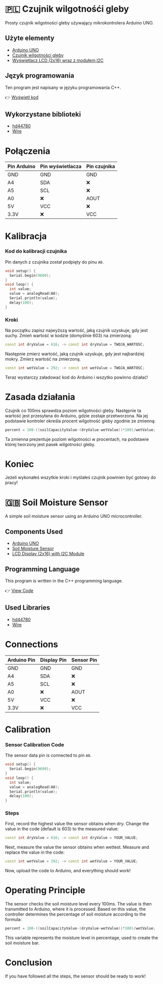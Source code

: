 # 🇵🇱 Czujnik wilgotnośći gleby
Prosty czujnik wilgotności gleby używający mikrokontrolera Arduino UNO. 

## Użyte elementy

- [Arduino UNO](https://botland.com.pl/arduino-seria-podstawowa-oryginalne-plytki/1060-arduino-uno-rev3-a000066-7630049200050.html)
- [Czujnik wilgotności gleby](https://botland.com.pl/gravity-czujniki-pogodowe/10305-dfrobot-gravity-analogowy-czujnik-wilgotnosci-gleby-odporny-na-korozje-sen0193-5903351243155.html?cd=18298825651&ad=&kd=&gclid=CjwKCAjwgqejBhBAEiwAuWHioMwWA4SEuGi1RUKJWuG2f7o5MhYemAxIOgkFh670djLlfkb2HUvX_BoCisoQAvD_BwE)
- [Wyświetlacz LCD (2x16) wraz z modułem I2C](https://botland.com.pl/wyswietlacze-alfanumeryczne-i-graficzne/2351-wyswietlacz-lcd-2x16-znakow-niebieski-konwerter-i2c-lcm1602-5904422309244.html)

## Język programowania
Ten program jest napisany w języku programowania C++.

👉 [Wyświetl kod](https://github.com/vBagieta/SimpleSoilMoistureSensor/blob/main/soil-moisture-sensor.ino)

## Wykorzystane biblioteki
- [hd44780](https://www.arduinolibraries.info/libraries/hd44780)
- [Wire](https://www.arduino.cc/reference/en/language/functions/communication/wire/)

# Połączenia
| Pin Arduino | Pin wyświetlacza | Pin czujnika |
|-------------|------------------|--------------|
| GND         | GND              | GND          |
| A4         | SDA              | ❌            |
| A5         | SCL             | ❌            |
| A0          | ❌                | AOUT         |
| 5V          | VCC              | ❌            |
| 3.3V        | ❌                | VCC          |

# Kalibracja
### Kod do kalibracji czujnika
Pin danych z czujnika został podpięty do pinu `A0`.

```cpp
void setup() {
  Serial.begin(9600);
}
void loop() {
  int value;
  value = analogRead(A0);
  Serial.println(value);
  delay(100);
}
```
### Kroki
Na początku zapisz najwyższą wartość, jaką czujnik uzyskuje, gdy jest suchy. Zmień wartość w kodzie (domyślnie 603) na zmierzoną:
```cpp
const int dryValue = 616; -> const int dryValue = TWOJA_WARTOŚĆ;
```

Następnie zmierz wartość, jaką czujnik uzyskuje, gdy jest najbardziej mokry. Zmierz wartość na zmierzoną.

```cpp
const int wetValue = 292; -> const int wetValue = TWOJA_WARTOŚĆ;
```


Teraz wystarczy załadować kod do Arduino i wszytko powinno działać!

# Zasada działania

Czujnik co 100ms sprawdza poziom wilgotności gleby. Następnie ta wartość jest przesyłana do Arduino, gdzie zostaje przetworzona. Na jej podstawie kontroler określa procent wilgotność gleby zgodnie ze zmienną:

```cpp
percent = 100-((soilCapacityValue-(dryValue-wetValue))*100)/wetValue;
```

Ta zmienna prezentuje poziom wilgotności w procentach, na podstawie której tworzony jest pasek wilgotności gleby.

# Koniec

Jeżeli wykonałeś wszytkie kroki i myślałeś czujnik powinien być gotowy do pracy!

# 🇬🇧 Soil Moisture Sensor
A simple soil moisture sensor using an Arduino UNO microcontroller.

## Components Used

- [Arduino UNO](https://botland.com.pl/arduino-seria-podstawowa-oryginalne-plytki/1060-arduino-uno-rev3-a000066-7630049200050.html)
- [Soil Moisture Sensor](https://botland.com.pl/gravity-czujniki-pogodowe/10305-dfrobot-gravity-analogowy-czujnik-wilgotnosci-gleby-odporny-na-korozje-sen0193-5903351243155.html?cd=18298825651&ad=&kd=&gclid=CjwKCAjwgqejBhBAEiwAuWHioMwWA4SEuGi1RUKJWuG2f7o5MhYemAxIOgkFh670djLlfkb2HUvX_BoCisoQAvD_BwE)
- [LCD Display (2x16) with I2C Module](https://botland.com.pl/wyswietlacze-alfanumeryczne-i-graficzne/2351-wyswietlacz-lcd-2x16-znakow-niebieski-konwerter-i2c-lcm1602-5904422309244.html)

## Programming Language
This program is written in the C++ programming language.

👉 [View Code](https://github.com/vBagieta/SimpleSoilMoistureSensor/blob/main/soil-moisture-sensor.ino)

## Used Libraries
- [hd44780](https://www.arduinolibraries.info/libraries/hd44780)
- [Wire](https://www.arduino.cc/reference/en/language/functions/communication/wire/)

# Connections
| Arduino Pin | Display Pin | Sensor Pin |
|-------------|-------------|------------|
| GND         | GND         | GND        |
| A4         | SDA              | ❌            |
| A5         | SCL             | ❌            |
| A0          | ❌          | AOUT       |
| 5V          | VCC         | ❌          |
| 3.3V        | ❌          | VCC        |

# Calibration
### Sensor Calibration Code
The sensor data pin is connected to pin `A0`.

```cpp
void setup() {
  Serial.begin(9600);
}
void loop() {
  int value;
  value = analogRead(A0);
  Serial.println(value);
  delay(100);
}
```
### Steps
First, record the highest value the sensor obtains when dry. Change the value in the code (default is 603) to the measured value:
```cpp
const int dryValue = 616; -> const int dryValue = YOUR_VALUE;
```

Next, measure the value the sensor obtains when wettest. Measure and replace the value in the code:
```cpp
const int wetValue = 292; -> const int wetValue = YOUR_VALUE;
```

Now, upload the code to Arduino, and everything should work!

# Operating Principle

The sensor checks the soil moisture level every 100ms. The value is then transmitted to Arduino, where it is processed. Based on this value, the controller determines the percentage of soil moisture according to the formula:

```cpp
percent = 100-((soilCapacityValue-(dryValue-wetValue))*100)/wetValue;
```

This variable represents the moisture level in percentage, used to create the soil moisture bar.

# Conclusion

If you have followed all the steps, the sensor should be ready to work!